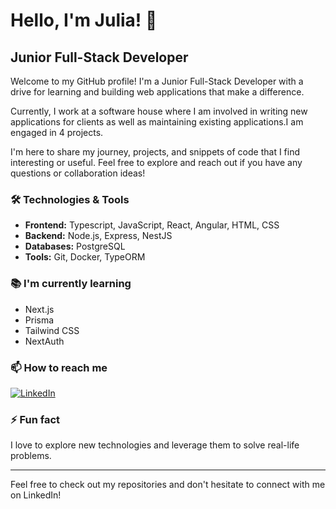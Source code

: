 # Hello, I'm Julia! 👋

## Junior Full-Stack Developer

Welcome to my GitHub profile! I'm a Junior Full-Stack Developer with a drive for learning and building web applications that make a difference.

Currently, I work at a software house where I am involved in writing new applications for clients as well as maintaining existing applications.I am engaged in 4 projects.

 I'm here to share my journey, projects, and snippets of code that I find interesting or useful. Feel free to explore and reach out if you have any questions or collaboration ideas!

### 🛠 Technologies & Tools
- **Frontend:** Typescript, JavaScript, React, Angular, HTML, CSS
- **Backend:** Node.js, Express, NestJS
- **Databases:** PostgreSQL
- **Tools:** Git, Docker, TypeORM

### 📚 I'm currently learning
- Next.js
- Prisma
- Tailwind CSS
- NextAuth


### 📫 How to reach me
[![LinkedIn](https://img.shields.io/badge/LinkedIn-Julia-blue?style=for-the-badge&logo=linkedin&logoColor=white)](https://www.linkedin.com/in/nowickajulia/)

### ⚡ Fun fact
I love to explore new technologies and leverage them to solve real-life problems. 

---

Feel free to check out my repositories and don't hesitate to connect with me on LinkedIn!
